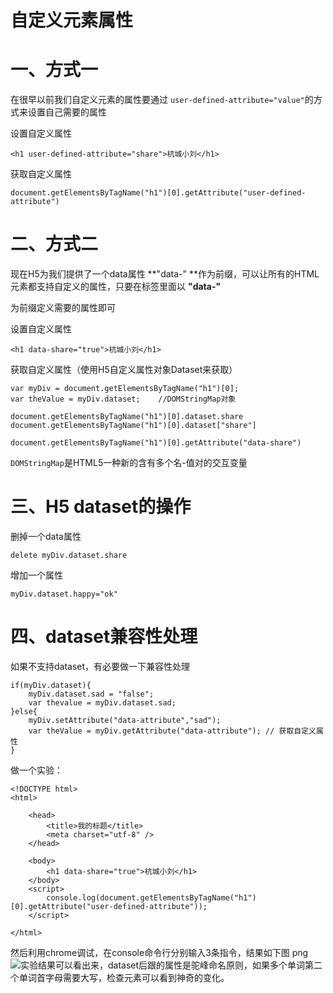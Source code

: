 # 自定义元素属性

# 一、方式一

在很早以前我们自定义元素的属性要通过 `user-defined-attribute="value"`的方式来设置自己需要的属性

设置自定义属性

```
<h1 user-defined-attribute="share">杭城小刘</h1>
```

获取自定义属性

```
document.getElementsByTagName("h1")[0].getAttribute("user-defined-attribute")
```

# 二、方式二

现在H5为我们提供了一个data属性  **"data-" **作为前缀，可以让所有的HTML元素都支持自定义的属性，只要在标签里面以 **"data-"**

为前缀定义需要的属性即可

设置自定义属性

```
<h1 data-share="true">杭城小刘</h1>
```

获取自定义属性（使用H5自定义属性对象Dataset来获取）

```
var myDiv = document.getElementsByTagName("h1")[0];
var theValue = myDiv.dataset;    //DOMStringMap对象

document.getElementsByTagName("h1")[0].dataset.share
document.getElementsByTagName("h1")[0].dataset["share"]
```

```
document.getElementsByTagName("h1")[0].getAttribute("data-share")
```

`DOMStringMap`是HTML5一种新的含有多个名-值对的交互变量

# 三、H5 dataset的操作

删掉一个data属性

```
delete myDiv.dataset.share
```

增加一个属性

```
myDiv.dataset.happy="ok"
```

# 四、dataset兼容性处理

如果不支持dataset，有必要做一下兼容性处理

```
if(myDiv.dataset){
    myDiv.dataset.sad = "false";
    var thevalue = myDiv.dataset.sad;
}else{
    myDiv.setAttribute("data-attribute","sad");
    var theValue = myDiv.getAttribute("data-attribute"); // 获取自定义属性  
}
```





做一个实验：

```
<!DOCTYPE html>
<html>

	<head>
		<title>我的标题</title>
		<meta charset="utf-8" />
	</head>

	<body>
		<h1 data-share="true">杭城小刘</h1>
	</body>
	<script>
		console.log(document.getElementsByTagName("h1")[0].getAttribute("user-defined-attribute"));
	</script>

</html>
```

然后利用chrome调试，在console命令行分别输入3条指令，结果如下图
png
![实验结果](https://raw.githubusercontent.com/FantasticLBP/iOSKonwledge-Kit/master/assets/屏幕快照%202017-12-05%20下午10.19.04.png)可以看出来，dataset后跟的属性是驼峰命名原则，如果多个单词第二个单词首字母需要大写，检查元素可以看到神奇的变化。

